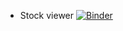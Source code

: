 * Stock viewer
[![Binder](https://mybinder.org/badge_logo.svg)](https://mybinder.org/v2/gh/rmcrae/Stock_Viewer/HEAD?labpath=Stock%20Viewer.ipynb)
